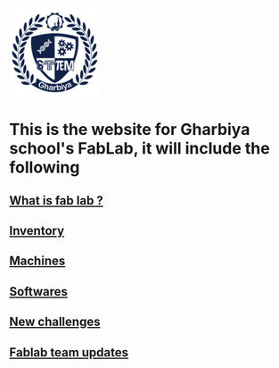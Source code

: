 ![logo](logo.png)  
# This is the website for Gharbiya school's FabLab, it will include the following
## [What is fab lab ?](/fablab-info.md)
## [Inventory](/inventory/inventory.md)
## [Machines](machine.md)
## [Softwares](/software.md)
## [New challenges](/new-challenges/new-challenges.md)
## [Fablab team updates](/fablabteam/fablab-team-updates.md)
